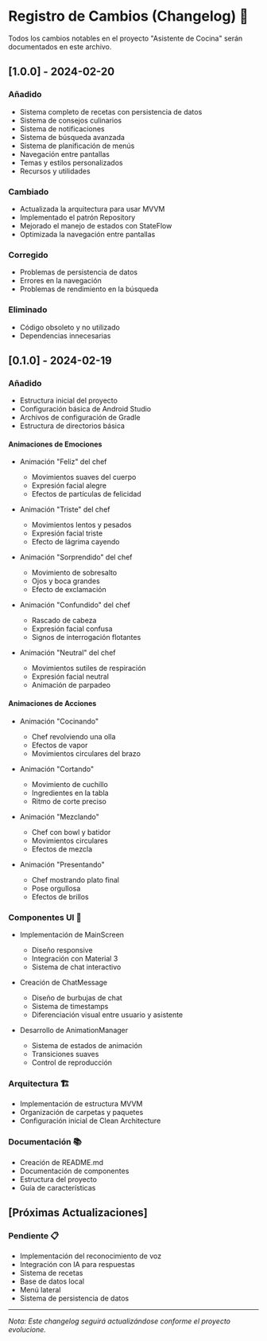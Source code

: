# Registro de Cambios (Changelog) 📝

Todos los cambios notables en el proyecto "Asistente de Cocina" serán documentados en este archivo.

## [1.0.0] - 2024-02-20

### Añadido
- Sistema completo de recetas con persistencia de datos
- Sistema de consejos culinarios
- Sistema de notificaciones
- Sistema de búsqueda avanzada
- Sistema de planificación de menús
- Navegación entre pantallas
- Temas y estilos personalizados
- Recursos y utilidades

### Cambiado
- Actualizada la arquitectura para usar MVVM
- Implementado el patrón Repository
- Mejorado el manejo de estados con StateFlow
- Optimizada la navegación entre pantallas

### Corregido
- Problemas de persistencia de datos
- Errores en la navegación
- Problemas de rendimiento en la búsqueda

### Eliminado
- Código obsoleto y no utilizado
- Dependencias innecesarias

## [0.1.0] - 2024-02-19

### Añadido
- Estructura inicial del proyecto
- Configuración básica de Android Studio
- Archivos de configuración de Gradle
- Estructura de directorios básica

#### Animaciones de Emociones
- Animación "Feliz" del chef
  - Movimientos suaves del cuerpo
  - Expresión facial alegre
  - Efectos de partículas de felicidad

- Animación "Triste" del chef
  - Movimientos lentos y pesados
  - Expresión facial triste
  - Efecto de lágrima cayendo

- Animación "Sorprendido" del chef
  - Movimiento de sobresalto
  - Ojos y boca grandes
  - Efecto de exclamación

- Animación "Confundido" del chef
  - Rascado de cabeza
  - Expresión facial confusa
  - Signos de interrogación flotantes

- Animación "Neutral" del chef
  - Movimientos sutiles de respiración
  - Expresión facial neutral
  - Animación de parpadeo

#### Animaciones de Acciones
- Animación "Cocinando"
  - Chef revolviendo una olla
  - Efectos de vapor
  - Movimientos circulares del brazo

- Animación "Cortando"
  - Movimiento de cuchillo
  - Ingredientes en la tabla
  - Ritmo de corte preciso

- Animación "Mezclando"
  - Chef con bowl y batidor
  - Movimientos circulares
  - Efectos de mezcla

- Animación "Presentando"
  - Chef mostrando plato final
  - Pose orgullosa
  - Efectos de brillos

### Componentes UI 🎨
- Implementación de MainScreen
  - Diseño responsive
  - Integración con Material 3
  - Sistema de chat interactivo

- Creación de ChatMessage
  - Diseño de burbujas de chat
  - Sistema de timestamps
  - Diferenciación visual entre usuario y asistente

- Desarrollo de AnimationManager
  - Sistema de estados de animación
  - Transiciones suaves
  - Control de reproducción

### Arquitectura 🏗️
- Implementación de estructura MVVM
- Organización de carpetas y paquetes
- Configuración inicial de Clean Architecture

### Documentación 📚
- Creación de README.md
- Documentación de componentes
- Estructura del proyecto
- Guía de características

## [Próximas Actualizaciones]
### Pendiente 📋
- Implementación del reconocimiento de voz
- Integración con IA para respuestas
- Sistema de recetas
- Base de datos local
- Menú lateral
- Sistema de persistencia de datos

---
*Nota: Este changelog seguirá actualizándose conforme el proyecto evolucione.* 